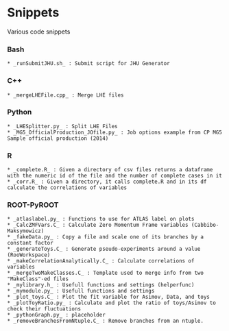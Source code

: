 # Snippets
Various code snippets


### Bash
    * _runSubmitJHU.sh_ : Submit script for JHU Generator

### C++
	* _mergeLHEFile.cpp_ : Merge LHE files

### Python
	* _LHESplitter.py_ : Split LHE Files
	* _MG5_OfficialProduction_JOfile.py_ : Job options example from CP MG5 Sample official production (2014)

### R 
    * _complete.R_ : Given a directory of csv files returns a dataframe with the numeric id of the file and the number of complete cases in it
    * _corr.R_ : Given a directory, it calls complete.R and in its df calculate the correlations of variables

### ROOT-PyROOT
    * _atlaslabel.py_ : Functions to use for ATLAS label on plots
    * _CalcZMFVars.C_ : Calculate Zero Momentum Frame variables (Cabbibo-Maksymowicz)
    * _fakeData.py_ : Copy a file and scale one of its branches by a constant factor
    * _generateToys.C_ : Generate pseudo-experiments around a value (RooWorkspace)
    * _makeCorrelationAnalytically.C_ : Calculate correlations of variables
    * _mergeTwoMakeClasses.C_ : Template used to merge info from two "MakeClass"-ed files
    * _mylibrary.h_ : Usefull functions and settings (helperfunc)
    * _mymodule.py_ : Usefull functions and settings 
    * _plot_toys.C_ : Plot the fit variable for Asimov, Data, and toys
    * _plotToyRatio.py_ : Calculate and plot the ratio of toys/Asimov to check their fluctuations
    * _pythonGraph.py_ : placeholder
    * _removeBranchesFromNtuple.C_ : Remove branches from an ntuple.
